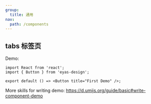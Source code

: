 ```yaml
---
group: 
  title: 通用
nav:
  path: /components
---
```


## tabs 标签页

Demo:

```tsx
import React from 'react';
import { Button } from 'eyas-design';

export default () => <Button title="First Demo" />;
```

More skills for writing demo: https://d.umijs.org/guide/basic#write-component-demo
